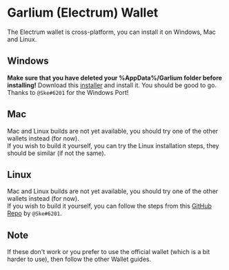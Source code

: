 # Garlium (Electrum) Wallet
The Electrum wallet is cross-platform, you can install it on Windows, Mac and Linux.

## Windows
**Make sure that you have deleted your %AppData%/Garlium folder before installing!**
Download this [installer](http://f.ske.wtf/garlium/garlium-3.0.3.1-137-gf09ee4d-setup.exe) and install it. You should be good to go.  
Thanks to `@Ske#6201` for the Windows Port!

## Mac
Mac and Linux builds are not yet available, you should try one of the other wallets instead (for now).  
If you wish to build it yourself, you can try the Linux installation steps, they should be similar (if not the same).

## Linux
Mac and Linux builds are not yet available, you should try one of the other wallets instead (for now).  
If you wish to build it yourself, you can follow the steps from this [GitHub Repo](https://github.com/xSke/garlium) by `@Ske#6201`.  

## Note
If these don't work or you prefer to use the official wallet (which is a bit harder to use), then follow the other Wallet guides.